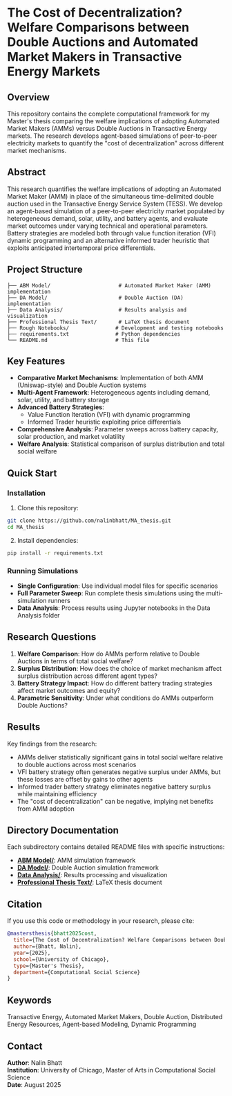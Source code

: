 # The Cost of Decentralization? Welfare Comparisons between Double Auctions and Automated Market Makers in Transactive Energy Markets

## Overview

This repository contains the complete computational framework for my Master's thesis comparing the welfare implications of adopting Automated Market Makers (AMMs) versus Double Auctions in Transactive Energy markets. The research develops agent-based simulations of peer-to-peer electricity markets to quantify the "cost of decentralization" across different market mechanisms.

## Abstract

This research quantifies the welfare implications of adopting an Automated Market Maker (AMM) in place of the simultaneous time-delimited double auction used in the Transactive Energy Service System (TESS). We develop an agent-based simulation of a peer-to-peer electricity market populated by heterogeneous demand, solar, utility, and battery agents, and evaluate market outcomes under varying technical and operational parameters. Battery strategies are modeled both through value function iteration (VFI) dynamic programming and an alternative informed trader heuristic that exploits anticipated intertemporal price differentials.

## Project Structure

```
├── ABM Model/                      # Automated Market Maker (AMM) implementation
├── DA Model/                       # Double Auction (DA) implementation  
├── Data Analysis/                  # Results analysis and visualization
├── Professional Thesis Text/       # LaTeX thesis document
├── Rough Notebooks/               # Development and testing notebooks
├── requirements.txt               # Python dependencies
└── README.md                      # This file
```

## Key Features

- **Comparative Market Mechanisms**: Implementation of both AMM (Uniswap-style) and Double Auction systems
- **Multi-Agent Framework**: Heterogeneous agents including demand, solar, utility, and battery storage
- **Advanced Battery Strategies**: 
  - Value Function Iteration (VFI) with dynamic programming
  - Informed Trader heuristic exploiting price differentials
- **Comprehensive Analysis**: Parameter sweeps across battery capacity, solar production, and market volatility
- **Welfare Analysis**: Statistical comparison of surplus distribution and total social welfare

## Quick Start

### Installation

1. Clone this repository:
```bash
git clone https://github.com/nalinbhatt/MA_thesis.git
cd MA_thesis
```

2. Install dependencies:
```bash
pip install -r requirements.txt
```

### Running Simulations

- **Single Configuration**: Use individual model files for specific scenarios
- **Full Parameter Sweep**: Run complete thesis simulations using the multi-simulation runners
- **Data Analysis**: Process results using Jupyter notebooks in the Data Analysis folder

## Research Questions

1. **Welfare Comparison**: How do AMMs perform relative to Double Auctions in terms of total social welfare?
2. **Surplus Distribution**: How does the choice of market mechanism affect surplus distribution across different agent types?
3. **Battery Strategy Impact**: How do different battery trading strategies affect market outcomes and equity?
4. **Parametric Sensitivity**: Under what conditions do AMMs outperform Double Auctions?

## Results

Key findings from the research:
- AMMs deliver statistically significant gains in total social welfare relative to double auctions across most scenarios
- VFI battery strategy often generates negative surplus under AMMs, but these losses are offset by gains to other agents
- Informed trader battery strategy eliminates negative battery surplus while maintaining efficiency
- The "cost of decentralization" can be negative, implying net benefits from AMM adoption

## Directory Documentation

Each subdirectory contains detailed README files with specific instructions:

- **[ABM Model/](./ABM%20Model/README.md)**: AMM simulation framework
- **[DA Model/](./DA%20Model/README.md)**: Double Auction simulation framework  
- **[Data Analysis/](./Data%20Analysis/README.md)**: Results processing and visualization
- **[Professional Thesis Text/](./Professional%20Thesis%20Text/README.md)**: LaTeX thesis document

## Citation

If you use this code or methodology in your research, please cite:

```bibtex
@mastersthesis{bhatt2025cost,
  title={The Cost of Decentralization? Welfare Comparisons between Double Auctions and Automated Market Makers in Transactive Energy Markets},
  author={Bhatt, Nalin},
  year={2025},
  school={University of Chicago},
  type={Master's Thesis},
  department={Computational Social Science}
}
```

## Keywords

Transactive Energy, Automated Market Makers, Double Auction, Distributed Energy Resources, Agent-based Modeling, Dynamic Programming

## Contact

**Author**: Nalin Bhatt  
**Institution**: University of Chicago, Master of Arts in Computational Social Science  
**Date**: August 2025 

